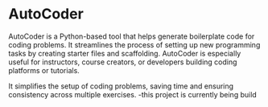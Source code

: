# AutoCoder
AutoCoder is a Python-based tool that helps generate boilerplate code for coding problems. It streamlines the process of setting up new programming tasks by creating starter files and scaffolding. AutoCoder is especially useful for instructors, course creators, or developers building coding platforms or tutorials.

It simplifies the setup of coding problems, saving time and ensuring consistency across multiple exercises.
-this project is currently being build
